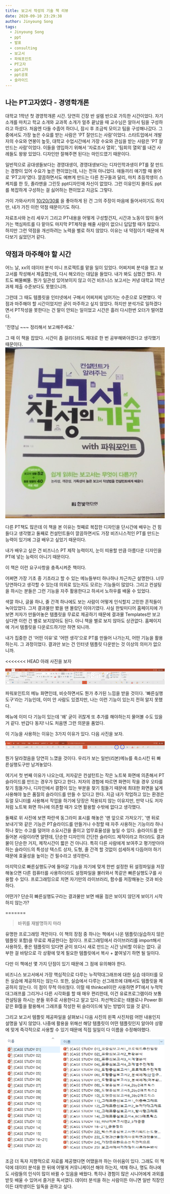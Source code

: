 ```yaml
---
title: 보고서 작성의 기술 책 리뷰
date: 2020-09-10 23:29:38
author: Jinyoung Song
tags:
  - Jinyoung Song
  - ppt
  - 발표
  - consulting
  - 보고서
  - 파워포인트
  - PT고자
  - ppt고자
  - ppt공포
  - 슬라이드
---
```


## 나는 PT고자였다 - 경영학개론

대학교 1학년 첫 경영학개론 시간. 당연히 긴장 반 설렘 반으로 가득한 시간이었다. 자기소개를 마치고 학교 소개와 교과목 소개가 얼추 끝났을 때 교수님은 알아서 팀을 구성하라고 하셨다. 처음엔 다들 수줍어 하더니, 잠시 후 조금씩 모이고 팀을 구성해나갔다. 그 중에서도 가장 높은 수요를 받는 사람은 'PT 잘만드는 사람'이었다. 스타트업에서 개발자의 수요와 연봉이 높듯, 대학교 수업시간에서 가장 수요와 관심을 받는 사람은 'PT 잘만드는 사람'이었다. 이들을 영입하기 위해서 '자료조사 열외', '팀회의 열외'를 내건 사례들도 왕왕 있었다. 디자인만 잘해주면 된다는 마인드였기 때문이다.

일반적으로 공대생들보다는 경영대생이, 경영대생보다는 디자인학과생이 PT를 잘 만드는 경향이 있어 수요가 높은 편이었는데, 나는 전혀 아니었다. 애들끼리 얘기할 때 용어로 'PT고자'였다. 깔끔하면서도 예쁘게 만드는 다른 친구들과 달리, 마치 초등학생이 스케치를 한 듯, 졸라맨을 그린듯 ppt디자인에 자신이 없었다. 그런 이유인지 몰라도 ppt를 복잡하게 구성하는 걸 싫어하는 편이었고 지금도 그렇다.

가이 가와사키의 [10/20/30룰](https://guykawasaki.com/the_102030_rule/) 을 좋아하게 된 건 그의 주장이 마음에 들어서이기도 하지만, 내가 가진 이런 약점 때문이기도 하다.

자료조사와 논리 세우기 그리고 PT내용을 어떻게 구성할건지, 시간과 노동이 많이 들어가는 핵심파트를 다 맡아도 마지막 PT제작을 해줄 사람이 없으니 답답할 때가 많았다. 하지만 그런 약점을 개선하려는 노력을 별로 하지 않았다. 이유는 내 약점이기 때문에 쳐다보기 싫었던거 같다.

## 약점과 마주해야 할 시간

어느 날, xx의 데이터 분석 미니 프로젝트를 맡을 일이 있었다. 어찌저찌 분석을 했고 보고서를 작성해서 제출했는데, 다시 해오라는 대답을 들었다. 내가 봐도 심했긴 했다. 차트도 삐뚤삐뚤. 뭔가 일관성 있어보이지 않고 이건 비즈니스 보고서는 커녕 대학교 1학년 과제 제출 수준보다도 못했으니까.

그런데 그 때도 템플릿을 인터넷에서 구해서 어찌저찌 넘어가는 수준으로 모면했다. 약점과 마주해야 할 시간이었지만 굳이 마주하고 싶지 않았다. 하지만 분석가로 일하겠다면서 PT작성을 못한다는 건 말이 안되는 일이었고 시간은 흘러 다시한번 오더가 떨어졌다.

'진영님 ~~~ 정리해서 보고해주세요.'

그 때 이 책을 잡았다. 시간이 좀 걸리더라도 제대로 한 번 공부해봐야겠다고 생각했기 때문이다.
![책 표지](./writing-report-skill/book_img.jpg)

다른 PT책도 많은데 이 책을 본 이유는 첫째로 복잡한 디자인을 단시간에 배우는 건 힘들다고 생각했고 둘째로 컨설턴트들이 깔끔하면서도 가장 비즈니스적인 PT를 만드는 능력이 있기에 그걸 배우고 싶었기 때문이다.

내가 배우고 싶은 건 비즈니스 PT 제작 능력이지, 눈이 띠용할 만큼 아름다운 디자인을 PT에 넣는 능력이 아니기 때문이다.

이 책은 이런 요구사항을 충족시켜준 책이다.

어쩌면 가장 기초 중 기초라고 할 수 있는 메뉴들부터 하나하나 차근차근 설명한다. 너무 당연하다고 생각할 수 있는데 의외로 있는지도 모르는 기능들이 많았다. 그리고 컨설팅을 하시는 분들은 그런 기능을 자주 활용한다고 하셔서 노하우를 배울 수 있었다.

색깔 하나, 글꼴 하나, 줄 간격 하나에도 보는 사람이 어떻게 인식할지 고민한 흔적들이 녹아있었다. 그저 결과물만 봤을 땐 몰랐던 이야기였다. 사실 한빛미디어 홈페이지에 가보면 저자가 만들어놓은 템플릿을 무료로 제공하기 때문에 결과물 Templates만 보고 싶다면 이런 건 별로 보지않아도 된다. 아니 책을 별로 보지 않아도 상관없다. 홈페이지에 가서 템플릿을 다운로드하기만 하면 되니까.

내가 집중한 건 '어떤 이유'로 '어떤 생각'으로 PT를 만들어 나가는지, 어떤 기능을 활용하는지. 그 과정이었다. 결과만 보는 건 인터넷 템플릿 다운받는 것 이상의 의미가 없으니까.

<<<<<<< HEAD
아래 사진을 보자

![빠른실행도구](./writing-report-skill/fast_execution_tool.jpg)

파워포인트의 메뉴 화면인데, 비슷하면서도 뭔가 추가된 느낌을 받을 것이다. '빠른실행도구'라는 기능인데, 이미 안 사람도 있겠지만, 나는 이런 기능이 있는지 전혀 알지 못했다.

메뉴에 이미 다 기능이 있는데 '왜' 굳이 귀찮게 또 추가를 해야하는지 물어볼 수도 있을거 같다. 반갑다 동지! 나도 처음엔 그런 의문을 품었다.

이 기능을 사용하는 이유는 3가지 이유가 있다. 다음 사진을 보자.

![일반메뉴 축소 후 빠른실행도구만 남겨놓은 화면](./writing-report-skill/after_close_general_menu.jpg)

뭔가 달라졌음을 당연히 느꼈을 것이다. 우리가 보는 일반(리본)메뉴를 축소시킨 뒤 빠른실행도구만 남겨놓았다.

여기서 첫 번째 이유가 나오는데, 저자같은 컨설턴트는 작은 노트북 화면에 의존해서 PT 슬라이드를 만드는 경우가 많다고 한다. 저자의 경험에 따르면 화면이 작을 경우 오타를 찾기 힘들거나, 디자인에서 결함이 있는 부분을 찾기 힘들기 때문에 최대한 화면을 넓게 사용해야 높은 품질의 슬라이드를 만들 수 있다고 한다. 지금 내가 작업하고 있는 환경은 듀얼 모니터를 사용해서 작업을 하기에 당장은 적용되지 않는 이유지만, 만약 나도 저자처럼 노트북 화면 하나에 의존할 때가 오면 활용할 수밖에 없다고 생각했다.

둘째로 위 사진에 보면 파란색 동그라미 표시를 해놓은 '맨 앞으로 가져오기', '맨 뒤로 보내기'와 같은 기능은 PT슬라이드를 만들거나 수정할 때 자주 사용하는 기능이라 하나하나 찾는 수고를 덜어야 소요시간을 줄이고 업무효율성을 높일 수 있다. 슬라이드를 만들어본 사람이라면 알텐데, 단순한 디자인의 간단한 슬라이드 제작이라고 하더라도 결과물이 단순한 거지, 제작시간이 짧은 건 아니다. 특히 다른 사람에게 보여주고 평가받아야 하는 슬라이드의 특성상 텍스트 상자, 도형, 줄 간격 할 것없이 섬세하게 다듬어야 하기 때문에 효율성을 높이는 건 필수라고 생각한다.

마지막으로 빠른실행도구에 들어갈 기능을 자기에 맞게 한번 설정한 뒤 설정파일을 저장해놓으면 다른 컴퓨터를 사용하더라도 설정파일을 불러와서 똑같은 빠른실행도구를 사용할 수 있다. 프로그래밍으로 치면 자기만의 라이브러리, 함수를 저장해놓는 것과 비슷하다.

어떤가? 단순히 빠른실행도구라는 결과물만 보면 배울 점은 보이지 않던게 보이기 시작하지 않는가?

=======

> 바퀴를 재발명하지 마라

유명한 프로그래밍 격언이다. 이 책의 장점 중 하나는 책에서 나온 템플릿(실습하지 않은 템플릿 포함)을 무료로 제공한다는 점이다. 프로그래밍에서 라이브러리를 import해서 사용하듯, 좋은 템플릿이 있다면 굳이 또다시 새로 만드는 시간 낭비할 이유는 없다. 공부한 걸 바탕으로 각 상황에 맞게 필요한 템플릿에서 복사 + 붙여넣기 하면 될 일이다.

다만 이 책에선 몇 가지 단점이 있기 때문에 그 점에 유의해야 한다.

비즈니스 보고서에서 가장 핵심적으로 다루는 누적막대그래프에 대한 실습 데이터를 모든 실습에 제공하지는 않는다. 또한, 실습에서 다루는 선그래프에 대해서도 템플릿을 제공하지 않는다. 이 점이 무척 아쉬웠다. 이럴 때 thinkcell이란 사용하면 PT에서 누적막대그래프를 그리거나 다른 시각화를 할 때 매우 편리한데, 이건 유료프로그램이라 보통 컨설팅을 하시는 분들 위주로 사용한다고 알고 있다. 차선책으로는 태블로나 Power BI 같은 BI툴을 활용해서 그래프를 작성한 뒤 슬라이드에 넣는 방법이 있을 것 같다.

그리고 보고서 템플릿 제공파일을 살펴보니 다음 사진의 왼쪽 사진처럼 어떤 내용인지 설명을 넣지 않았다. 나중에 활용을 위해선 해당 템플릿이 어떤 템플릿인지 알아야 상황에 맞게 즉각적으로 사용할 수 있기 때문에 직접 일일이 다 이름을 수정해야했다.

![보고서템플릿(수정전vs수정후)](./writing-report-skill/unordered_ordered.jpg)

조금 더 독자 지향적으로 자료를 제공했다면 어땠을까 하는 아쉬움이 있다. 그래도 이 책 덕에 데이터 분석을 한 뒤에 어떻게 커뮤니케이션 해야 하는지, 색채 하나, 명도 하나에도 사람들의 인식이 많이 바뀔 수 있음을 배웠다. 특히나 경험이 많은 시니어에게 과외를 받듯 배울 수 있어서 즐거운 독서였다. 데이터 분석을 하는 사람이든 아니면 일반 직장인이든 대학생이든 일독을 권하고 싶다.
